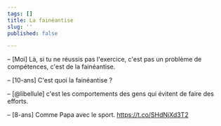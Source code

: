 ```yaml
---
tags: []
title: La fainéantise
slug: ''
published: false

---
```

– \[Moi\] Là, si tu ne réussis pas l'exercice, c'est pas un problème de compétences, c'est de la fainéantise.

– \[10-ans\] C'est quoi la fainéantise ?

– \[@libellule\] c'est les comportements des gens qui évitent de faire des efforts.

– \[8-ans\] Comme Papa avec le sport. https://t.co/SHdNjXd3T2